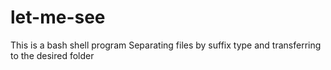 # let-me-see
This is a bash shell program Separating files by suffix type and transferring to the desired folder
